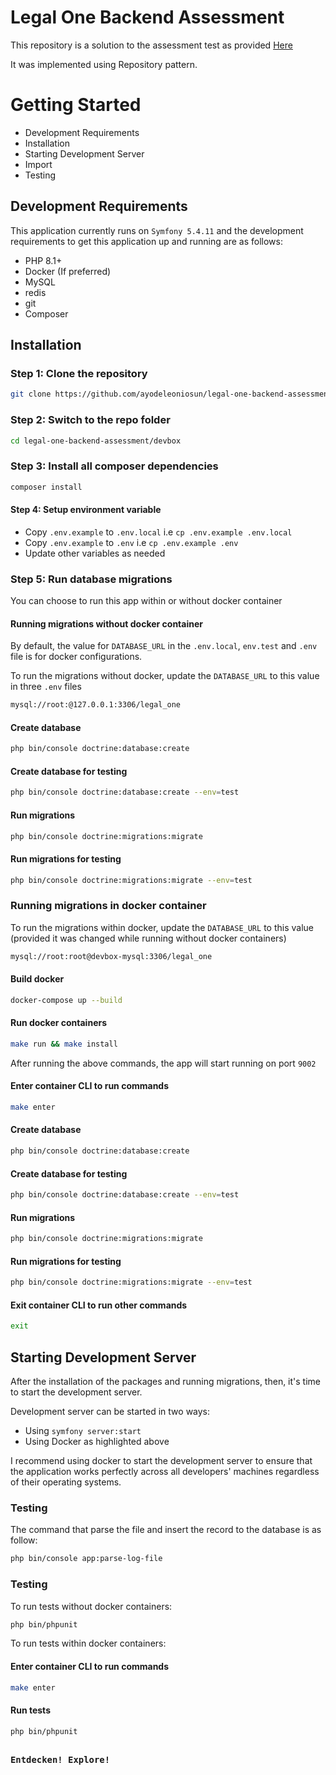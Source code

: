 # Legal One Backend Assessment

This repository is a solution to the assessment test as provided [Here](/devbox/resources/.assessment.md)

It was implemented using Repository pattern.

# Getting Started

- Development Requirements
- Installation
- Starting Development Server
- Import
- Testing

## Development Requirements

This application currently runs on `Symfony 5.4.11` and the development requirements to get this application up and
running are as follows:

- PHP 8.1+
- Docker (If preferred)
- MySQL
- redis
- git
- Composer

## Installation

### Step 1: Clone the repository

```bash
git clone https://github.com/ayodeleoniosun/legal-one-backend-assessment.git
```

### Step 2: Switch to the repo folder

```bash
cd legal-one-backend-assessment/devbox
```

### Step 3: Install all composer dependencies

```bash
composer install
```

#### Step 4: Setup environment variable

- Copy `.env.example` to `.env.local` i.e `cp .env.example .env.local`
- Copy `.env.example` to `.env` i.e `cp .env.example .env`
- Update other variables as needed

### Step 5: Run database migrations

You can choose to run this app within or without docker container

#### Running migrations without docker container

By default, the value for `DATABASE_URL` in the `.env.local`, `env.test` and `.env` file is for docker configurations.

To run the migrations without docker, update the `DATABASE_URL` to this value in three `.env` files

```bash
mysql://root:@127.0.0.1:3306/legal_one
```

#### Create database

```bash
php bin/console doctrine:database:create
```

#### Create database for testing

```bash
php bin/console doctrine:database:create --env=test
```

#### Run migrations

```bash
php bin/console doctrine:migrations:migrate
```

#### Run migrations for testing

```bash
php bin/console doctrine:migrations:migrate --env=test
```

###

### Running migrations in docker container

To run the migrations within docker, update the `DATABASE_URL` to this value (provided it was changed while running
without docker containers)

```bash
mysql://root:root@devbox-mysql:3306/legal_one
```

#### Build docker

```bash
docker-compose up --build
```

#### Run docker containers

```bash
make run && make install
```

After running the above commands, the app will start running on port `9002`

#### Enter container CLI to run commands

```bash
make enter
```

#### Create database

```bash
php bin/console doctrine:database:create
```

#### Create database for testing

```bash
php bin/console doctrine:database:create --env=test
```

#### Run migrations

```bash
php bin/console doctrine:migrations:migrate
```

#### Run migrations for testing

```bash
php bin/console doctrine:migrations:migrate --env=test
```

#### Exit container CLI to run other commands

```bash
exit
```

## Starting Development Server

After the installation of the packages and running migrations, then, it's time to start the development server.

Development server can be started in two ways:

- Using `symfony server:start`
- Using Docker as highlighted above

I recommend using docker to start the development server to ensure that the application works perfectly across all
developers' machines regardless of their operating systems.

### Testing

The command that parse the file and insert the record to the database is as follow:

```bash
php bin/console app:parse-log-file
```

### Testing

To run tests without docker containers:

```bash
php bin/phpunit
```

To run tests within docker containers:

#### Enter container CLI to run commands

```bash
make enter
```

#### Run tests

```bash
php bin/phpunit
```

##

### `Entdecken! Explore!`
